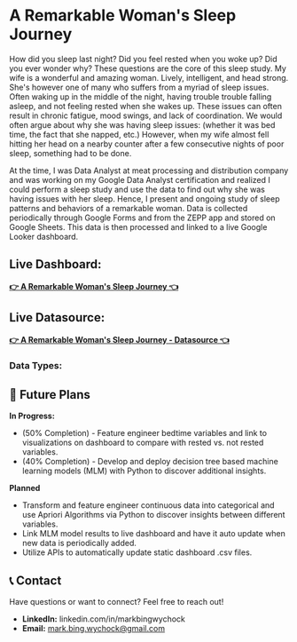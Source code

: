 # A Remarkable Woman's Sleep Journey

How did you sleep last night?  Did you feel rested when you woke up?  Did you ever wonder why?  These questions are the core of this sleep study.  My wife is a wonderful and amazing woman.  Lively, intelligent, and head strong.  She's however one of many who suffers from a myriad of sleep issues.  Often waking up in the middle of the night, having trouble trouble falling asleep, and not feeling rested when she wakes up.  These issues can often result in chronic fatigue, mood swings, and lack of coordination.  We would often argue about why she was having sleep issues: (whether it was bed time, the fact that she napped, etc.) However, when my wife almost fell hitting her head on a nearby counter after a few consecutive nights of poor sleep, something had to be done.  

At the time, I was Data Analyst at meat processing and distribution company and was working on my Google Data Analyst certification and realized I could perform a sleep study and use the data to find out why she was having issues with her sleep. Hence, I present and ongoing study of sleep patterns and behaviors of a remarkable woman.  Data is collected periodically through Google Forms and from the ZEPP app and stored on Google Sheets. This data is then processed and linked to a live Google Looker dashboard.

## Live Dashboard: 
[**👉 A Remarkable Woman's Sleep Journey 👈**](https://lookerstudio.google.com/reporting/5f8bfcfc-974b-4822-8266-00d644420626)

## Live Datasource: 
[**👉 A Remarkable Woman's Sleep Journey - Datasource 👈**](https://docs.google.com/spreadsheets/d/1yWikevLd1LhvP6sW2UZa3YY1vUg9E9ngGVitZTN9lzg/edit?usp=sharing)

### Data Types:

## 🚀 Future Plans

**In Progress:**
* (50% Completion) - Feature engineer bedtime variables and link to visualizations on dashboard to compare with rested vs. not rested variables.
* (40% Completion) - Develop and deploy decision tree based machine learning models (MLM) with Python to discover additional insights.

**Planned**
* Transform and feature engineer continuous data into categorical and use Apriori Algorithms via Python to discover insights between different variables.
* Link MLM model results to live dashboard and have it auto update when new data is periodically added.
* Utilize APIs to automatically update static dashboard .csv files.

## 📞 Contact
Have questions or want to connect? Feel free to reach out!

* **LinkedIn:** linkedin.com/in/markbingwychock
* **Email:** mark.bing.wychock@gmail.com


